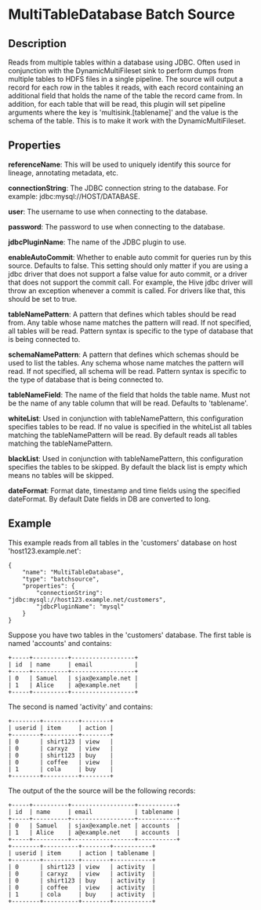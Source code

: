 # MultiTableDatabase Batch Source

Description
-----------

Reads from multiple tables within a database using JDBC. Often used in conjunction with the DynamicMultiFileset sink
to perform dumps from multiple tables to HDFS files in a single pipeline. The source will output a record for each
row in the tables it reads, with each record containing an additional field that holds the name of the table the
record came from. In addition, for each table that will be read, this plugin will set pipeline arguments where the
key is 'multisink.[tablename]' and the value is the schema of the table. This is to make it work with the
DynamicMultiFileset.

Properties
----------

**referenceName**: This will be used to uniquely identify this source for lineage, annotating metadata, etc.

**connectionString**: The JDBC connection string to the database. For example: jdbc:mysql://HOST/DATABASE.

**user**: The username to use when connecting to the database.

**password**: The password to use when connecting to the database.

**jdbcPluginName**: The name of the JDBC plugin to use.

**enableAutoCommit**: Whether to enable auto commit for queries run by this source. Defaults to false.
This setting should only matter if you are using a jdbc driver that does not support a false value for
auto commit, or a driver that does not support the commit call. For example, the Hive jdbc driver will throw
an exception whenever a commit is called. For drivers like that, this should be set to true.

**tableNamePattern**: A pattern that defines which tables should be read from.
Any table whose name matches the pattern will read. If not specified, all tables will be read.
Pattern syntax is specific to the type of database that is being connected to.

**schemaNamePattern**: A pattern that defines which schemas should be used to list the tables.
Any schema whose name matches the pattern will read. If not specified, all schema will be read.
Pattern syntax is specific to the type of database that is being connected to.

**tableNameField**: The name of the field that holds the table name.
Must not be the name of any table column that will be read. Defaults to 'tablename'.

**whiteList**: Used in conjunction with tableNamePattern, this configuration specifies tables to be read.
If no value is specified in the whiteList all tables matching the tableNamePattern will be read.
By default reads all tables matching the tableNamePattern.

**blackList**: Used in conjunction with tableNamePattern, this configuration specifies the tables to be skipped.
By default the black list is empty which means no tables will be skipped.

**dateFormat**: Format date, timestamp and time fields using the specified dateFormat.
By default Date fields in DB are converted to long.


Example
-------

This example reads from all tables in the 'customers' database on host 'host123.example.net':

    {
        "name": "MultiTableDatabase",
        "type": "batchsource",
        "properties": {
            "connectionString": "jdbc:mysql://host123.example.net/customers",
            "jdbcPluginName": "mysql"
        }
    }

Suppose you have two tables in the 'customers' database. The first table is named 'accounts' and contains:

    +-----+----------+------------------+
    | id  | name     | email            |
    +-----+----------+------------------+
    | 0   | Samuel   | sjax@example.net |
    | 1   | Alice    | a@example.net    |
    +-----+----------+------------------+

The second is named 'activity' and contains:

    +--------+----------+--------+
    | userid | item     | action |
    +--------+----------+--------+
    | 0      | shirt123 | view   |
    | 0      | carxyz   | view   |
    | 0      | shirt123 | buy    |
    | 0      | coffee   | view   |
    | 1      | cola     | buy    |
    +--------+----------+--------+

The output of the the source will be the following records:

    +-----+----------+------------------+-----------+
    | id  | name     | email            | tablename |
    +-----+----------+------------------+-----------+
    | 0   | Samuel   | sjax@example.net | accounts  |
    | 1   | Alice    | a@example.net    | accounts  |
    +-----+----------+------------------+-----------+
    +--------+----------+--------+-----------+
    | userid | item     | action | tablename |
    +--------+----------+--------+-----------+
    | 0      | shirt123 | view   | activity  |
    | 0      | carxyz   | view   | activity  |
    | 0      | shirt123 | buy    | activity  |
    | 0      | coffee   | view   | activity  |
    | 1      | cola     | buy    | activity  |
    +--------+----------+--------+-----------+
